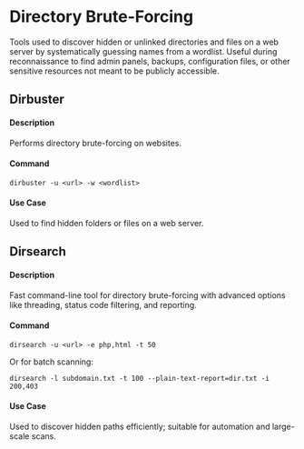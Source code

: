 # Directory Brute-Forcing

Tools used to discover hidden or unlinked directories and files on a web server by systematically guessing names from a wordlist. Useful during reconnaissance to find admin panels, backups, configuration files, or other sensitive resources not meant to be publicly accessible.

## Dirbuster

#### Description
Performs directory brute-forcing on websites.

#### Command
```shell
dirbuster -u <url> -w <wordlist>
```
#### Use Case
Used to find hidden folders or files on a web server.

## Dirsearch

#### Description
Fast command-line tool for directory brute-forcing with advanced options like threading, status code filtering, and reporting.

#### Command
```shell
dirsearch -u <url> -e php,html -t 50
```

Or for batch scanning:
```shell
dirsearch -l subdomain.txt -t 100 --plain-text-report=dir.txt -i 200,403
```
#### Use Case
Used to discover hidden paths efficiently; suitable for automation and large-scale scans.

